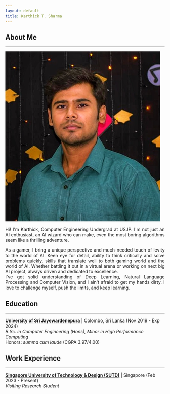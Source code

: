 ```yaml
---
layout: default
title: Karthick T. Sharma
---
```


## About Me

---

 <img class="profile-picture" src="profile.jpeg">

<div style="text-align: justify">

Hi! I'm Karthick, Computer Engineering Undergrad at USJP. I'm not just an AI enthusiast, an AI wizard who can make, even the most boring algorithms seem like a thrilling adventure.

</div>

<div style="text-align: justify">
As a gamer, I bring a unique perspective and much-needed touch of levity to the world of AI. Keen eye for detail, ability to think critically and solve problems quickly, skills that translate well to both gaming world and the world of AI. Whether battling it out in a virtual arena or working on next big AI project, always driven and dedicated to excellence.
</div>

<div style="text-align: justify">
I've got solid understanding of Deep Learning, Natural Language Processing and Computer Vision, and I ain't afraid to get my hands dirty. I love to challenge myself, push the limits, and keep learning.
</div>

## Education

---

**[University of Sri Jayewardenepura](https://eng.sjp.ac.lk/)** | Colombo, Sri Lanka (Nov 2019 - Exp 2024) <br>
_B.Sc. in Computer Engineering (Hons), Minor in High Performance Computing_ <br>
Honors: _summa cum laude_ (CGPA 3.97/4.00)

## Work Experience

---

**[Singapore University of Technology & Design (SUTD)](https://www.sutd.edu.sg/)** | Singapore (Feb 2023 - Present) <br>
_Visiting Research Student_

<!-- ## Research Interest

My research interest includes but are not limited to: <br/>

- Motion Planning of mobile robots
- Convex Optimization
- Robot Control -->

<!-- ## Publications

1. Co-author: Ezzeldin, M. A., **Ali, A. M.**, Mahmoud, J. A., Rabie, S. A., & Ammar, H. H. (2022).
   Impact of Charging on Battery Life and Battery Degradation in Electric Vehicles. In M. Alam,
   R. Pillai, & N. Murugesan (Ed.), Developing Charging Infrastructure and Technologies for Electric
   Vehicles (pp. 96-113). IGI Global. ([Link](https://doi.org/10.4018/978-1-7998-6858-3.ch005)) -->
